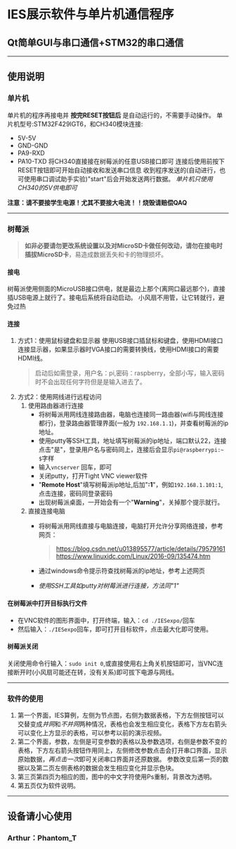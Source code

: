 # IES展示软件与单片机通信程序
## Qt简单GUI与串口通信+STM32的串口通信

---------------------------------------------------------------------------------------------

## 使用说明
### 单片机
单片机的程序再接电并 **按完RESET按钮后** 是自动运行的，不需要手动操作。
单片机型号:STM32F429IGT6，和CH340模块连接:
+ 5V-5V
+ GND-GND
+ PA9-RXD
+ PA10-TXD
将CH340直接接在树莓派的任意USB接口即可
连接后使用前按下RESET按钮即可开始自动接收和发送串口信息
收到程序发送的(自动进行，也可使用串口调试助手实验)"start"后会开始发送两行数据。
*单片机只使用CH340的5V供电即可*

__注意：请不要接学生电源！尤其不要接大电流！！烧毁请赔偿QAQ__

---------------------------------------------------------------------------------------------

### 树莓派
> __如非必要请勿更改系统设置以及对MicroSD卡做任何改动，请勿在接电时插拔MicroSD卡__，易造成数据丢失和卡的物理损坏。

#### 接电
树莓派使用侧面的MicroUSB接口供电，就是最边上那个(离网口最远那个)，直接插USB电源上就行了。接电后系统将自动启动。
小风扇不用管，让它转就行，避免过热

#### 连接
1. 方式1：使用鼠标键盘和显示器
    使用USB接口插鼠标和键盘，使用HDMI接口连接显示器，如果显示器时VGA接口的需要转换线，使用HDMI接口的需要HDMI线。
    > 启动后如需登录，用户名：pi,密码：raspberry，全部小写，输入密码时不会出现任何字符但是是输入进去了。
2. 方式2：使用网线进行远程访问
    1. 使用路由器进行连接
        * 将树莓派用网线连接路由器，电脑也连接同一路由器(wifi与网线连接都行)，登录路由器管理界面(一般为       `192.168.1.1`)，并查看树莓派的ip地址。
        * 使用putty等SSH工具，地址填写树莓派的ip地址，端口默认22，连接点击"是"，登录用户名与密码同上，连接后会显示`pi@raspberrypi:~ $`字样
        * 输入`vncserver` 回车，即可
        * 关闭putty，打开Tight VNC viewer软件
        * "**Remote Host**"填写树莓派ip地址,后加"__:1__"，例如`192.168.1.101:1`,点击连接，密码同登录密码
        * 出现树莓派桌面，一开始会有一个"**Warning**"，关掉那个提示就行。
    2. 直接连接电脑
        * 将树莓派用网线直接与电脑连接，电脑打开允许分享网络连接，参考网页：
            > https://blog.csdn.net/u013895577/article/details/79579161
            > https://www.linuxidc.com/Linux/2016-09/135474.htm
        
        * 通过windows命令提示符查找树莓派的ip地址，参考上述网页
        * *使用SSH工具如putty对树莓派进行连接，方法同"1"*

#### 在树莓派中打开目标执行文件
* 在VNC软件的图形界面中，打开终端，输入：`cd ./IESexpo/`回车
* 然后输入：`./IESexpo`回车，即可打开目标软件，点击最大化即可使用。

#### 树莓派关闭
关闭使用命令行输入：`sudo init 0`,或直接使用右上角关机按钮即可，当VNC连接断开时(小风扇可能还在转，没有关系)即可拔下电源与网线。

---------------------------------------------------------------------------------------------

### 软件的使用
1. 第一个界面，IES算例，左侧为节点图，右侧为数据表格，下方左侧按钮可以交替变成*并网*和*不并网*两种情况，表格也会发生相应变化，表格下方左右箭头可以变化上方显示的表格，可以参考以前的演示视频。
2. 第二个界面，参数，左侧是可变参数的表格以及参数选项，右侧是参数不变的表格，下方左右箭头按钮作用同上，左侧修改参数点击会打开串口界面，显示原始数据，*再点击一次*即可关闭串口界面并还原数据。
参数改变后第一页的数据以及第二页左侧表格的数据会发生相应变化并显示色块。
3. 第三页第四页为相应的图，图中的中文字符使用Ps重制，背景改为透明。
4. 第五页仅为软件说明。

---------------------------------------------------------------------------------------------

## __设备请小心使用__

### Arthur：Phantom_T
